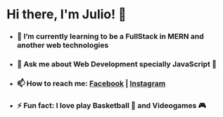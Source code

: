 # Hi there, I'm Julio! 👋
 

- ### 🌱 I’m currently learning to be a FullStack in MERN and another web technologies
- ### 💬 Ask me about Web Development specially JavaScript 💛
- ### 📫 How to reach me: [Facebook](https://www.facebook.com/juliodeni/) | [Instagram](https://www.instagram.com/juliodenz/?hl=es-la) 
- ### ⚡ Fun fact: I love play Basketball 🏀 and Videogames 🎮

